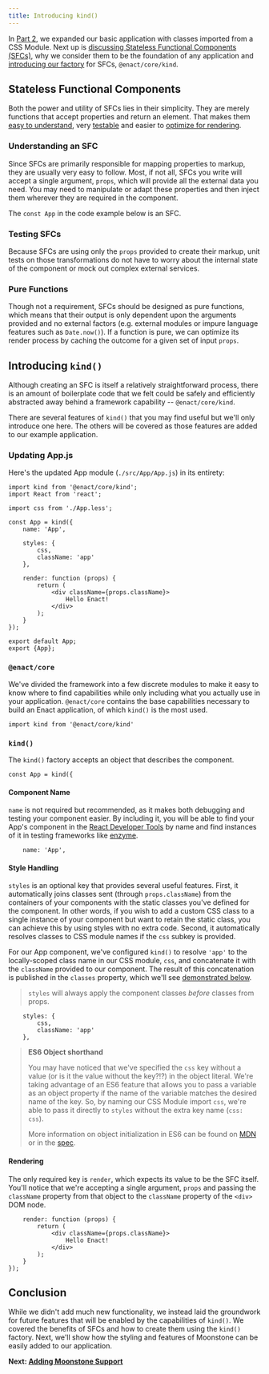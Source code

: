 ```yaml
---
title: Introducing kind()
---
```


In [Part 2](../adding-css/), we expanded our basic application with classes imported from a CSS Module.  Next up is
[discussing Stateless Functional Components (SFCs)](#stateless-functional-components), why we consider them to be the
foundation of any application and [introducing our factory](#introducing-kind) for SFCs, `@enact/core/kind`.

## Stateless Functional Components

Both the power and utility of SFCs lies in their simplicity. They are merely functions that accept
properties and return an element. That makes them [easy to understand](#understanding-an-sfc), very
[testable](#testing-sfcs) and easier to [optimize for rendering](#pure-functions).

### Understanding an SFC

Since SFCs are primarily responsible for mapping properties to markup, they are usually very easy to
follow. Most, if not all, SFCs you write will accept a single argument, `props`, which will provide
all the external data you need. You may need to manipulate or adapt these properties and then inject
them wherever they are required in the component.

The `const App` in the code example below is an SFC.

### Testing SFCs

Because SFCs are using only the `props` provided to create their markup, unit
tests on those transformations do not have to worry about the internal state of the component or mock
out complex external services.

### Pure Functions

Though not a requirement, SFCs should be designed as pure functions, which means that their output is only dependent upon the arguments provided and no external factors (e.g. external
modules or impure language features such as `Date.now()`). If a function is pure, we can optimize
its render process by caching the outcome for a given set of input `props`.

## Introducing `kind()`

Although creating an SFC is itself a relatively straightforward process, there is an amount of
boilerplate code that we felt could be safely and efficiently abstracted away behind a framework
capability -- `@enact/core/kind`.

There are several features of `kind()` that you may find useful but we'll only introduce one here.
The others will be covered as those features are added to our example application.

### Updating App.js

Here's the updated App module (`./src/App/App.js`) in its entirety:

	import kind from '@enact/core/kind';
	import React from 'react';
	
	import css from './App.less';
	
	const App = kind({
		name: 'App',
	
		styles: {
			css,
			className: 'app'
		},
	
		render: function (props) {
			return (
				<div className={props.className}>
					Hello Enact!
				</div>
			);
		}
	});
	
	export default App;
	export {App};

### `@enact/core`

We've divided the framework into a few discrete modules to make it easy to know where to find
capabilities while only including what you actually use in your application. `@enact/core` contains
the base capabilities necessary to build an Enact application, of which `kind()` is the most used.

	import kind from '@enact/core/kind'

### `kind()`

The `kind()` factory accepts an object that describes the component. 

	const App = kind({

#### Component Name

`name` is not required but recommended, as it makes both debugging and testing your component easier.
By including it, you will be able to find your App's component in the [React Developer Tools](https://facebook.github.io/react/blog/2015/09/02/new-react-developer-tools.html)
by name and find instances of it in testing frameworks like [enzyme](https://github.com/airbnb/enzyme).

		name: 'App',

#### Style Handling

`styles` is an optional key that provides several useful features. First, it automatically joins
classes sent (through `props.className`) from the containers of your components with the static classes you've defined for the
component. In other words, if you wish to add a custom CSS class to a single instance of your
component but want to retain the static class, you can achieve this by using styles with no extra
code. Second, it automatically resolves classes to CSS module names if the `css` subkey is provided.

For our App component, we've configured `kind()` to resolve `'app'` to the locally-scoped class name
in our CSS module, `css`, and concatenate it with the `className` provided to our component. The
result of this concatenation is published in the `classes` property, which we'll see [demonstrated
below](#rendering).

> `styles` will always apply the component classes *before* classes from props.

		styles: {
			css,
			className: 'app'
		},

> **ES6 Object shorthand**
>
> You may have noticed that we've specified the `css` key without a value (or is it the value
> without the key?!?) in the object literal. We're taking advantage of an ES6 feature that allows
> you to pass a variable as an object property if the name of the variable matches the desired
> name of the key. So, by naming our CSS Module import `css`, we're able to pass it directly to
> `styles` without the extra key name (`css: css`).
>
> More information on object initialization in ES6 can be found on [MDN](https://developer.mozilla.org/en-US/docs/Web/JavaScript/Reference/Operators/Object_initializer#New_notations_in_ECMAScript_2015)
> or in the [spec](http://www.ecma-international.org/ecma-262/6.0/#sec-object-initializer).

#### Rendering

The only required key is `render`, which expects its value to be the SFC itself. You'll notice that
we're accepting a single argument, `props` and passing the `className` property from that object to
the `className` property of the `<div>` DOM node.

		render: function (props) {
			return (
				<div className={props.className}>
					Hello Enact!
				</div>
			);
		}
	});

## Conclusion

While we didn't add much new functionality, we instead laid the groundwork for future features that
will be enabled by the capabilities of `kind()`. We covered the benefits of SFCs and how to create
them using the `kind()` factory. Next, we'll show how the styling and features of Moonstone can be
easily added to our application.

**Next: [Adding Moonstone Support](../adding-moonstone-support/)**
